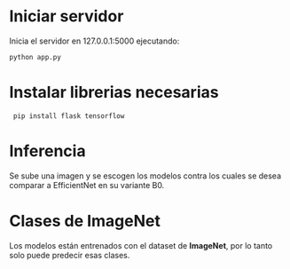 # Iniciar servidor
Inicia el servidor en 127.0.0.1:5000 ejecutando:

``` python app.py ```

# Instalar librerias necesarias

``` pip install flask tensorflow```

# Inferencia
Se sube una imagen y se escogen los modelos contra los cuales se desea comparar a EfficientNet en su variante B0.

# Clases de ImageNet
Los modelos están entrenados con el dataset de **ImageNet**, por lo tanto solo puede predecir esas clases.
